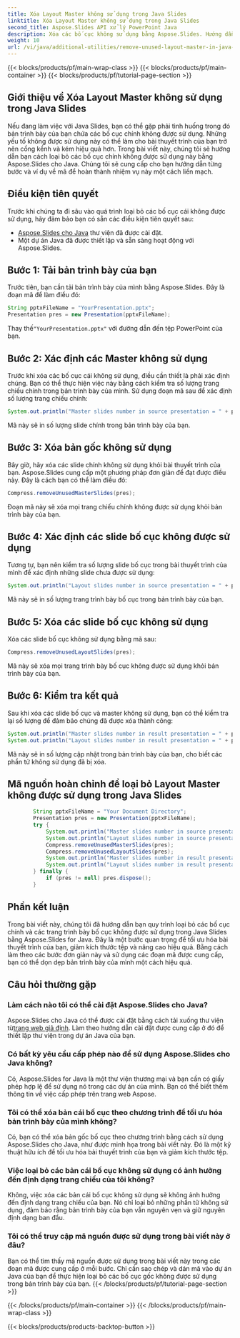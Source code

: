 ```yaml
---
title: Xóa Layout Master không sử dụng trong Java Slides
linktitle: Xóa Layout Master không sử dụng trong Java Slides
second_title: Aspose.Slides API xử lý PowerPoint Java
description: Xóa các bố cục không sử dụng bằng Aspose.Slides. Hướng dẫn từng bước và mã. Nâng cao hiệu quả trình bày.
weight: 10
url: /vi/java/additional-utilities/remove-unused-layout-master-in-java-slides/
---
```


{{< blocks/products/pf/main-wrap-class >}}
{{< blocks/products/pf/main-container >}}
{{< blocks/products/pf/tutorial-page-section >}}


## Giới thiệu về Xóa Layout Master không sử dụng trong Java Slides

Nếu đang làm việc với Java Slides, bạn có thể gặp phải tình huống trong đó bản trình bày của bạn chứa các bố cục chính không được sử dụng. Những yếu tố không được sử dụng này có thể làm cho bài thuyết trình của bạn trở nên cồng kềnh và kém hiệu quả hơn. Trong bài viết này, chúng tôi sẽ hướng dẫn bạn cách loại bỏ các bố cục chính không được sử dụng này bằng Aspose.Slides cho Java. Chúng tôi sẽ cung cấp cho bạn hướng dẫn từng bước và ví dụ về mã để hoàn thành nhiệm vụ này một cách liền mạch.

## Điều kiện tiên quyết

Trước khi chúng ta đi sâu vào quá trình loại bỏ các bố cục cái không được sử dụng, hãy đảm bảo bạn có sẵn các điều kiện tiên quyết sau:

- [Aspose.Slides cho Java](https://downloads.aspose.com/slides/java) thư viện đã được cài đặt.
- Một dự án Java đã được thiết lập và sẵn sàng hoạt động với Aspose.Slides.

## Bước 1: Tải bản trình bày của bạn

Trước tiên, bạn cần tải bản trình bày của mình bằng Aspose.Slides. Đây là đoạn mã để làm điều đó:

```java
String pptxFileName = "YourPresentation.pptx";
Presentation pres = new Presentation(pptxFileName);
```

 Thay thế`"YourPresentation.pptx"` với đường dẫn đến tệp PowerPoint của bạn.

## Bước 2: Xác định các Master không sử dụng

Trước khi xóa các bố cục cái không sử dụng, điều cần thiết là phải xác định chúng. Bạn có thể thực hiện việc này bằng cách kiểm tra số lượng trang chiếu chính trong bản trình bày của mình. Sử dụng đoạn mã sau để xác định số lượng trang chiếu chính:

```java
System.out.println("Master slides number in source presentation = " + pres.getMasters().size());
```

Mã này sẽ in số lượng slide chính trong bản trình bày của bạn.

## Bước 3: Xóa bản gốc không sử dụng

Bây giờ, hãy xóa các slide chính không sử dụng khỏi bài thuyết trình của bạn. Aspose.Slides cung cấp một phương pháp đơn giản để đạt được điều này. Đây là cách bạn có thể làm điều đó:

```java
Compress.removeUnusedMasterSlides(pres);
```

Đoạn mã này sẽ xóa mọi trang chiếu chính không được sử dụng khỏi bản trình bày của bạn.

## Bước 4: Xác định các slide bố cục không được sử dụng

Tương tự, bạn nên kiểm tra số lượng slide bố cục trong bài thuyết trình của mình để xác định những slide chưa được sử dụng:

```java
System.out.println("Layout slides number in source presentation = " + pres.getLayoutSlides().size());
```

Mã này sẽ in số lượng trang trình bày bố cục trong bản trình bày của bạn.

## Bước 5: Xóa các slide bố cục không sử dụng

Xóa các slide bố cục không sử dụng bằng mã sau:

```java
Compress.removeUnusedLayoutSlides(pres);
```

Mã này sẽ xóa mọi trang trình bày bố cục không được sử dụng khỏi bản trình bày của bạn.

## Bước 6: Kiểm tra kết quả

Sau khi xóa các slide bố cục và master không sử dụng, bạn có thể kiểm tra lại số lượng để đảm bảo chúng đã được xóa thành công:

```java
System.out.println("Master slides number in result presentation = " + pres.getMasters().size());
System.out.println("Layout slides number in result presentation = " + pres.getLayoutSlides().size());
```

Mã này sẽ in số lượng cập nhật trong bản trình bày của bạn, cho biết các phần tử không sử dụng đã bị xóa.

## Mã nguồn hoàn chỉnh để loại bỏ Layout Master không được sử dụng trong Java Slides

```java
        String pptxFileName = "Your Document Directory";
        Presentation pres = new Presentation(pptxFileName);
        try {
            System.out.println("Master slides number in source presentation = " + pres.getMasters().size());
            System.out.println("Layout slides number in source presentation = " + pres.getLayoutSlides().size());
            Compress.removeUnusedMasterSlides(pres);
            Compress.removeUnusedLayoutSlides(pres);
            System.out.println("Master slides number in result presentation = " + pres.getMasters().size());
            System.out.println("Layout slides number in result presentation = " + pres.getLayoutSlides().size());
        } finally {
            if (pres != null) pres.dispose();
        }
```

## Phần kết luận

Trong bài viết này, chúng tôi đã hướng dẫn bạn quy trình loại bỏ các bố cục chính và các trang trình bày bố cục không được sử dụng trong Java Slides bằng Aspose.Slides for Java. Đây là một bước quan trọng để tối ưu hóa bài thuyết trình của bạn, giảm kích thước tệp và nâng cao hiệu quả. Bằng cách làm theo các bước đơn giản này và sử dụng các đoạn mã được cung cấp, bạn có thể dọn dẹp bản trình bày của mình một cách hiệu quả.

## Câu hỏi thường gặp

### Làm cách nào tôi có thể cài đặt Aspose.Slides cho Java?

 Aspose.Slides cho Java có thể được cài đặt bằng cách tải xuống thư viện từ[trang web giả định](https://downloads.aspose.com/slides/java). Làm theo hướng dẫn cài đặt được cung cấp ở đó để thiết lập thư viện trong dự án Java của bạn.

### Có bất kỳ yêu cầu cấp phép nào để sử dụng Aspose.Slides cho Java không?

Có, Aspose.Slides for Java là một thư viện thương mại và bạn cần có giấy phép hợp lệ để sử dụng nó trong các dự án của mình. Bạn có thể biết thêm thông tin về việc cấp phép trên trang web Aspose.

### Tôi có thể xóa bản cái bố cục theo chương trình để tối ưu hóa bản trình bày của mình không?

Có, bạn có thể xóa bản gốc bố cục theo chương trình bằng cách sử dụng Aspose.Slides cho Java, như được minh họa trong bài viết này. Đó là một kỹ thuật hữu ích để tối ưu hóa bài thuyết trình của bạn và giảm kích thước tệp.

### Việc loại bỏ các bản cái bố cục không sử dụng có ảnh hưởng đến định dạng trang chiếu của tôi không?

Không, việc xóa các bản cái bố cục không sử dụng sẽ không ảnh hưởng đến định dạng trang chiếu của bạn. Nó chỉ loại bỏ những phần tử không sử dụng, đảm bảo rằng bản trình bày của bạn vẫn nguyên vẹn và giữ nguyên định dạng ban đầu.

### Tôi có thể truy cập mã nguồn được sử dụng trong bài viết này ở đâu?

Bạn có thể tìm thấy mã nguồn được sử dụng trong bài viết này trong các đoạn mã được cung cấp ở mỗi bước. Chỉ cần sao chép và dán mã vào dự án Java của bạn để thực hiện loại bỏ các bố cục gốc không được sử dụng trong bản trình bày của bạn.
{{< /blocks/products/pf/tutorial-page-section >}}

{{< /blocks/products/pf/main-container >}}
{{< /blocks/products/pf/main-wrap-class >}}

{{< blocks/products/products-backtop-button >}}
